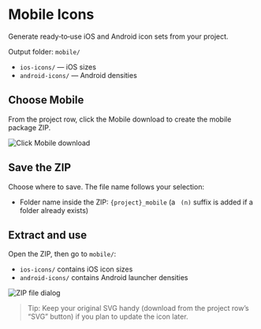 # Mobile Icons

Generate ready‑to‑use iOS and Android icon sets from your project.

Output folder: `mobile/`
- `ios-icons/` — iOS sizes
- `android-icons/` — Android densities

## Choose Mobile
From the project row, click the Mobile download to create the mobile package ZIP.

![Click Mobile download](images/generating-icons/mobile/view-mobile-download-button-view1.png)

## Save the ZIP
Choose where to save. The file name follows your selection:
- Folder name inside the ZIP: `{project}_mobile` (a ` (n)` suffix is added if a folder already exists)

 

## Extract and use
Open the ZIP, then go to `mobile/`:
- `ios-icons/` contains iOS icon sizes
- `android-icons/` contains Android launcher densities

![ZIP file dialog](images/generating-icons/mobile/zipfile-view2.png)

> Tip: Keep your original SVG handy (download from the project row’s “SVG” button) if you plan to update the icon later.
